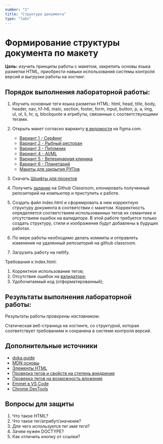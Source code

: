 ```yaml
---
number: "1"
title: "Структура документа"
type: "labs"
---
```


# Формирование структуры документа по макету

**Цель:** изучить принципы работы с макетом, закрепить основы языка разметки HTML, приобрести навыки использования системы контроля версий и выгрузки работы на хостинг.

## Порядок выполнения лабораторной работы:

1. Изучить основные теги языка разметки HTML: html, head, title, body, header, nav, h1-h6, main, section, footer, form, input, button, p, a, img, ul, ol, li, hr, q, blockquote и атрибуты, связанные с соответствующими тегами.
1. Открыть макет согласно варианту [в ведомости](https://docs.google.com/spreadsheets/d/1ex4WJz5JM003zWcFaSMEy-rjsCUg_umqwixbh-9DJAo/edit?gid=0#gid=0) на figma.com.
   - [Вариант 1 - Серфинг](https://www.figma.com/design/J0nNbgw4YC2XWgcG8jA6VR/Web2024-v1?node-id=0-1&t=gSE2WXkbrTptlwtd-1)
   - [Вариант 2 - Рыбный ресторан](https://www.figma.com/design/RAhnddyD8n4WZrvrpwVk2Z/Web2024-v2?node-id=0-1&t=MXaJzpGhmnsM81dT-1)
   - [Вариант 3 - Питомник](https://www.figma.com/design/XIqpFH5vQKoO2tf8K74OlR/Web2024-v3?node-id=0-1&t=PCtgNqeYXcexokBO-1)
   - [Вариант 4 - AI/ML](https://www.figma.com/design/SfVMkGZuEFa1XJxR2n7FEw/Web2024-v4?node-id=1-23&t=xxlbyDTwhSTcH04z-1)
   - [Вариант 5 - Ветеринарная клиника](https://www.figma.com/design/f0Mew2sPfAJ0bijMthNmgB/Web2024-v5?node-id=324-82&t=j4vVqsHm0bDsbJpc-1)
   - [Вариант 6 - Планетарий](https://www.figma.com/design/nC0cVR2JqOrXDq6kcWbwer/Web-v6?node-id=0-1&t=SXEpOOvkOg3cX4NO-1)
   - [Макеты для закрытия РУПов](https://disk.yandex.ru/d/q7nLRZhH9-oGBw)

1. Скачать [Шрифты для проектов](https://disk.yandex.ru/d/RXxq6s_9wJRS4Q)
1. Получить [задание](https://classroom.github.com/a/Ira8v_VK) на Github Classroom, клонировать полученный репозиторий на компьютер и приступить к работе.
1. Создать файл index.html и сформировать в нем корректную структуру документа в соответствии с макетом. Корректность определяется соответствием использованных тегов их семантике и отсутствием ошибок на валидаторе. В этой работе требуется только создать структуру, стили и изображения будут добавлены в будущих работах.
1. По мере работы необходимо делать коммиты и отправлять изменения на удаленный репозиторий на github classroom.
1. Загрузить работу на netlify.

Требования к index.html:

1. Корректное использование тегов;
1. Отсутствие ошибок на [валидаторе](https://validator.w3.org/);
1. Удобочитаемый код (отформатированный);

## Результаты выполнения лабораторной работы:

Результаты работы _проверены наставником_.

Статическая веб-страница на хостинге, со структурой, которая соответствует требованиям и сохранена в системе контроля версий.

## Дополнительные источники

- [doka.guide](https://doka.guide/)
- [MDN основы](https://developer.mozilla.org/ru/docs/Learn/Getting_started_with_the_web/HTML_basics)
- [Элементы HTML](https://developer.mozilla.org/ru/docs/Web/HTML/Element)
- [Проверка тегов и свойств на степень внедрения](https://caniuse.com/)
- [Проверка тегов на возможность вложения](https://caninclude.glitch.me/)
- [Emmet в VS Code](https://habr.com/ru/post/573032/)
- [Chrome DevTools](https://habr.com/ru/post/548898/)

## Вопросы для защиты

1. Что такое HTML?
1. Что такое тег/атрибут/значение?
1. Для чего используется тег _имя тега_?
1. Зачем нужен DOCTYPE?
1. Как отличить кнопку от ссылки?
